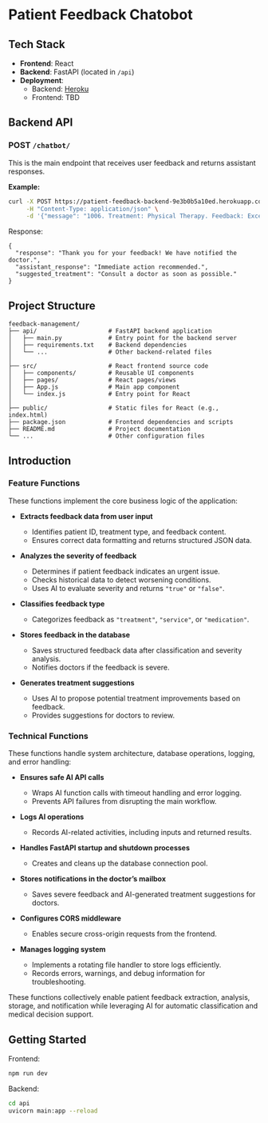 
# Patient Feedback Chatobot

## Tech Stack
- **Frontend**: React
- **Backend**: FastAPI (located in `/api`)
- **Deployment**:
  - Backend: [Heroku](https://patient-feedback-backend-9e3b0b5a10ed.herokuapp.com)
  - Frontend: TBD


## Backend API

### POST `/chatbot/`

This is the main endpoint that receives user feedback and returns assistant responses.

**Example:**
```bash
curl -X POST https://patient-feedback-backend-9e3b0b5a10ed.herokuapp.com/chatbot/ \
     -H "Content-Type: application/json" \
     -d '{"message": "1006. Treatment: Physical Therapy. Feedback: Excellent sessions but waiting times were too long."}'
```
Response:
```
{
  "response": "Thank you for your feedback! We have notified the doctor.",
  "assistant_response": "Immediate action recommended.",
  "suggested_treatment": "Consult a doctor as soon as possible."
}
```

## Project Structure
```
feedback-management/
├── api/                    # FastAPI backend application
│   ├── main.py             # Entry point for the backend server
│   ├── requirements.txt    # Backend dependencies
│   └── ...                 # Other backend-related files
│
├── src/                    # React frontend source code
│   ├── components/         # Reusable UI components
│   ├── pages/              # React pages/views
│   ├── App.js              # Main app component
│   └── index.js            # Entry point for React
│
├── public/                 # Static files for React (e.g., index.html)
├── package.json            # Frontend dependencies and scripts
├── README.md               # Project documentation
└── ...                     # Other configuration files

```



## Introduction

### **Feature Functions**  
These functions implement the core business logic of the application:  

- **Extracts feedback data from user input**  
  - Identifies patient ID, treatment type, and feedback content.  
  - Ensures correct data formatting and returns structured JSON data.  

- **Analyzes the severity of feedback**  
  - Determines if patient feedback indicates an urgent issue.  
  - Checks historical data to detect worsening conditions.  
  - Uses AI to evaluate severity and returns `"true"` or `"false"`.  

- **Classifies feedback type**  
  - Categorizes feedback as `"treatment"`, `"service"`, or `"medication"`.  

- **Stores feedback in the database**  
  - Saves structured feedback data after classification and severity analysis.  
  - Notifies doctors if the feedback is severe.  

- **Generates treatment suggestions**  
  - Uses AI to propose potential treatment improvements based on feedback.  
  - Provides suggestions for doctors to review.  

### **Technical Functions**  
These functions handle system architecture, database operations, logging, and error handling:  

- **Ensures safe AI API calls**  
  - Wraps AI function calls with timeout handling and error logging.  
  - Prevents API failures from disrupting the main workflow.  

- **Logs AI operations**  
  - Records AI-related activities, including inputs and returned results.  

- **Handles FastAPI startup and shutdown processes**  
  - Creates and cleans up the database connection pool.  

- **Stores notifications in the doctor’s mailbox**  
  - Saves severe feedback and AI-generated treatment suggestions for doctors.  

- **Configures CORS middleware**  
  - Enables secure cross-origin requests from the frontend.  

- **Manages logging system**  
  - Implements a rotating file handler to store logs efficiently.  
  - Records errors, warnings, and debug information for troubleshooting.  

These functions collectively enable patient feedback extraction, analysis, storage, and notification while leveraging AI for automatic classification and medical decision support.



## Getting Started

Frontend:

```bash
npm run dev
```

Backend:

```bash
cd api
uvicorn main:app --reload
```

